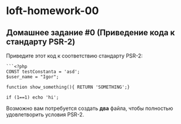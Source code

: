 # loft-homework-00

## Домашнее задание #0 (Приведение кода к стандарту PSR-2)
   
Приведите этот код к соответствию стандарту PSR-2:
   
    ```<?php
    CONST testConstanta = 'asd';
    $user_name = "Igor";
    
    function show_something(){ RETURN 'SOMETHING';}
    
    if (1==1) echo 'hi';
   
Возможно вам потребуется создать **два** файла, чтобы полностью удовлетворить условия PSR-2.